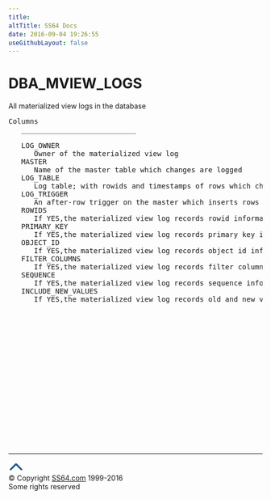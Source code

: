 ```yaml
---
title:
altTitle: SS64 Docs
date: 2016-09-04 19:26:55
useGithubLayout: false
---
```

<!-- #BeginLibraryItem "/Library/head_orad.lbi" --><!-- #EndLibraryItem --><h1>DBA_MVIEW_LOGS </h1><p> All materialized view logs in the database </p> 
 
<pre>Columns
   ___________________________
 
   LOG_OWNER
      Owner of the materialized view log
   MASTER
      Name of the master table which changes are logged
   LOG_TABLE
      Log table; with rowids and timestamps of rows which changed in the master
   LOG_TRIGGER
      An after-row trigger on the master which inserts rows into the log
   ROWIDS
      If YES,the materialized view log records rowid information
   PRIMARY_KEY
      If YES,the materialized view log records primary key information
   OBJECT_ID
      If YES,the materialized view log records object id information
   FILTER_COLUMNS
      If YES,the materialized view log records filter column information
   SEQUENCE
      If YES,the materialized view log records sequence information
   INCLUDE_NEW_VALUES
      If YES,the materialized view log records old and new values (else only old values)

</pre><!-- #BeginLibraryItem "/Library/foot_orad.lbi" --><p>
<!-- oracle-footer -->
<ins class="adsbygoogle" style="display:inline-block;width:300px;height:250px" data-ad-client="ca-pub-6140977852749469" data-ad-slot="4275490898"></ins>
<script>
(adsbygoogle = window.adsbygoogle || []).push({});
</script></p>
<hr>
<div id="bl" class="footer"><a href="DBA_MVIEW_LOGS.html#"><img src="../images/top.png" width="30" height="22" alt="Back to the Top"></a></div>
<div id="br" class="footer, tagline">© Copyright <a href="http://ss64.com/">SS64.com</a> 1999-2016<br>
Some rights reserved</div>
<!-- #EndLibraryItem -->

